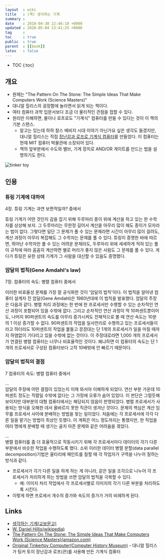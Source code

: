 ```yaml
---
layout  : wiki
title   : (책) 생각하는 기계
summary : 
date    : 2018-04-30 22:46:10 +0900
updated : 2020-05-04 23:41:25 +0900
tag     : 
toc     : true
public  : true
parent  : [[book]]
latex   : false
---
```

* TOC
{:toc}

## 개요

* 원제는 "The Pattern On The Stone: The Simple Ideas That Make Computers Work (Science Masters)"
* 대니얼 힐리스의 굉장함에 놀라면서 읽게 되는 책이다.
* 여타 컴퓨터 과학 입문서보다 조금 더 물리적인 관점을 접할 수 있다.
* 원리만 이해하면, 물이나 로프로도 "기계식" 컴퓨터를 만들 수 있다는 것이 이 책의 기본 스탠스.
    * 알고는 있는데 하하 찰스 베비지 시대 이야기 아닌가요 싶은 생각도 들겠지만, 대니얼 힐리스는 직접 [장난감과 로프로 기계식 컴퓨터](http://www.computerhistory.org/collections/catalog/X39.81 )를 만들었다. 이 컴퓨터는 현재 MIT 컴퓨터 박물관에 소장되어 있다.
    * 책의 앞부분에서 수도와 밸브, 기계 장치로 AND/OR 게이트를 만드는 법을 설명하기도 한다.

![tinker toy](http://archive.computerhistory.org/resources/access/physical-object/2015/11/X39.81.03.jpg )

## 인용

### 튜링 기계에 대하여

4장. 튜링 기계는 과연 보편적일까? 중에서

>
튜링 기계가 어떤 것인지 감을 잡기 위해 두루마리 종이 위에 계산을 하고 있는 한 수학자를 상상해 보자.
그 두루마리는 무한정 길어서 계산을 아무리 많이 해도 종이가 모자라는 법이 없다.
그렇다면 일단 그 문제가 풀 수 있는 문제라면 시간이 아무리 많이 걸려도,
계산 과정이 아무리 복잡해도 그 수학자는 문제를 풀 수 있다.
튜링이 증명한 바에 따르면, 뛰어난 수학자만 풀 수 있는 어려운 문제라도,
두루마리 위에 세세하게 적혀 있는 풀이 규칙에 따라 꼼꼼히 계산하면
별로 머리가 좋지 않은 사람도 그 문제를 풀 수 있다.
게다가 튜링은 유한 상태 기계가 그 사람을 대신할 수 있음도 증명했다.


### 암달의 법칙(Gene Amdahl's law)

7장. 컴퓨터의 속도: 병렬 컴퓨터 중에서

>
이러한 비효율성 문제를 가장 잘 공식화한 것이 '암달의 법칙'이다.
이 법칙을 알아낸 컴퓨터 설계자 진 암달(Gene Amdahl)은 1960년대에 이 법칙을 발표했다.
암달의 주장은 다음과 같다.
병렬 처리 과정에는 한 번에 한 프로세서만 수행할 수 있는
순차적인 연산 과정이 포함되어 있을 수밖에 없다.
그리고 순차적인 연산 과정이 딱 10퍼센트뿐이어도,
나머지 90퍼센트의 속도를 아무리 증가시켜도
전체적으로 볼 때 연산 속도는 10분의 1 이상 증가할 수 없다.
90퍼센트의 작업을 일사천리로 수행하고 있는 프로세서들이라고 하더라도
10퍼센트의 작업을 붙들고 끙끙대는 단 1개의 프로세서가
일을 마칠 때까지 하염없이 기다리고 있을 수밖에 없는 것이다.
이 주장대로라면 1,000 개의 프로세서가 연결된 병렬 컴퓨터는 너무나 비효율적인 것이다.
왜냐하면 이 컴퓨터의 속도는 단 1개의 프로세서로 구성된 컴퓨터보다 고작 10배밖에 안 빠르기 때문이다.

### 암달의 법칙의 결점

7 컴퓨터의 속도: 병렬 컴퓨터 중에서

>
...  
암달의 주장에 어떤 결점이 있었는지 이제 와서야 이해하게 되었다.
연산 부분 가운데 10 퍼센트 정도는 직렬일 수밖에 없다는 그 가정에 오류가 숨어 있었다.
이 판단은 그럴듯해 보이지만 대부분의 대형 컴퓨터에서는 해당되지 않음이 판명되었다.
병렬 프로세서가 사용되는 방식을 오해한 데서 올바르지 못한 직관이 생겨난 것이다.
문제의 핵심은 계산 임무를 프로세서 사이에 분배하는 방법을 찾는 일이었다.
처음에는 각 프로세서에 각각 다른 일을 맡기는 방법이 최상인 듯했다.
이 계획은 어느 정도까지는 통했지만,
한 직업을 여러 명에게 분배할 때 생기는 골치 아픈 문제와 같은 어려움을 겪었다.

>
...  
병렬 컴퓨터를 좀 더 효율적으로 작동시키기 위해 각 프로세서마다 데이터의 각기 다른 부분에서 비슷한 작업을 수행하도록 했다.
소위 이러한 데이터 병렬 분할(data parallel decomposition)기법은 울타리에 페인트를 칠할 때
각 작업자가 구역을 나누어 칠하는 방식과 같다.

* 프로세서가 각기 다른 일을 하게 하는 게 아니라, 같은 일을 조각으로 나누어 각 프로세서가 처리하게 하는 방법을 쓰면 암달의 법칙을 극복할 수 있다.
    * 예: 이미지 처리 작업에서 각 프로세서별로 이미지의 각기 다른 부분을 처리하도록 시킨다.
* 이렇게 하면 프로세서 개수의 증가와 속도의 증가가 거의 비례하게 된다.

## Links

* [생각하는 기계(교보문고)](http://www.kyobobook.co.kr/product/detailViewKor.laf?ejkGb=KOR&mallGb=KOR&barcode=9788983719546&orderClick=LAG&Kc= )
* [W. Daniel Hillis(wikipedia)](https://en.wikipedia.org/wiki/Danny_Hillis )
* [The Pattern On The Stone: The Simple Ideas That Make Computers Work (Science Masters)(amazon.com)](https://www.amazon.com/Pattern-Stone-Computers-Science-Masters/dp/046502596X )
* [Original Tinkertoy Computer(Computer History Museum)](http://www.computerhistory.org/collections/catalog/X39.81 ) - 대니얼 힐리스가 팅커 토이 장난감과 로프(끈)를 사용해 만든 기계식 컴퓨터
